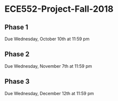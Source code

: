 # ECE552-Project-Fall-2018

## Phase 1

Due Wednesday, October 10th at 11:59 pm

## Phase 2

Due Wednesday, November 7th at 11:59 pm

## Phase 3

Due Wednesday, December 12th at 11:59 pm
